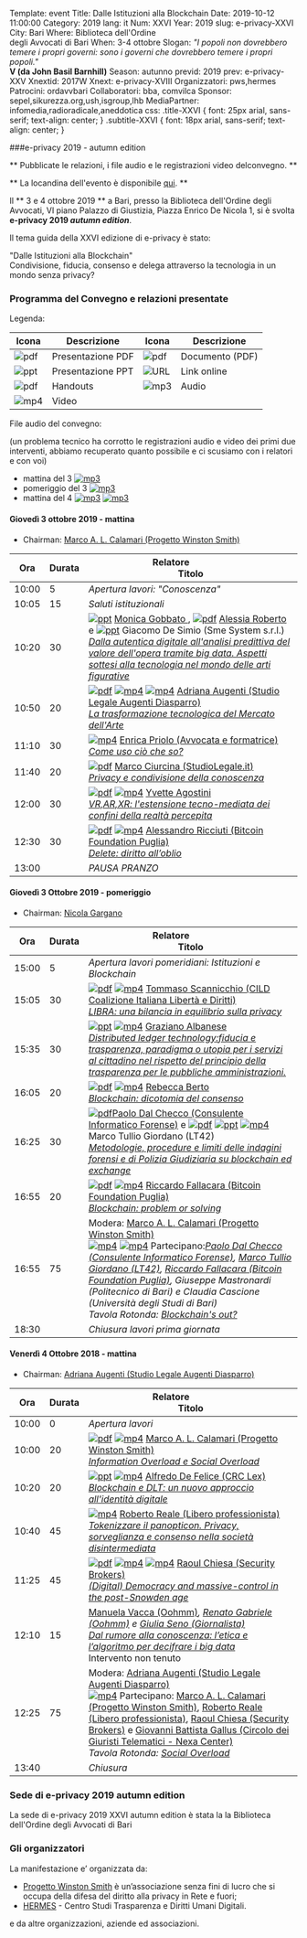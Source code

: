 Template: event
Title: Dalle Istituzioni alla Blockchain
Date: 2019-10-12 11:00:00
Category: 2019
lang: it
Num: XXVI
Year: 2019
slug: e-privacy-XXVI
City: Bari
Where: Biblioteca dell'Ordine<br/>degli Avvocati di Bari
When: 3-4 ottobre
Slogan: <i>"I popoli non dovrebbero temere i propri governi: sono i governi che dovrebbero temere i propri popoli."</i><br/><b>V (da John Basil Barnhill)</b>
Season: autunno
previd: 2019
prev: e-privacy-XXV
Xnextid: 2017W
Xnext: e-privacy-XVIII
Organizzatori: pws,hermes
Patrocini: ordavvbari
Collaboratori: bba, comvilca
Sponsor: sepel,sikurezza.org,ush,isgroup,lhb
MediaPartner: infomedia,radioradicale,aneddotica
css: .title-XXVI { font: 25px arial, sans-serif; text-align: center; }   .subtitle-XXVI { font: 18px arial, sans-serif; text-align: center; }

###e-privacy 2019 - autumn edition


** Pubblicate le relazioni, i file audio e le registrazioni video delconvegno.  **

** La locandina dell'evento è disponibile [qui](https://e-privacy.winstonsmith.org/images/locandine/locandina_e-privacy_2019_autumn.pdf). **

Il ** 3 e 4 ottobre 2019 ** a Bari, presso la
Biblioteca dell'Ordine degli Avvocati, VI piano Palazzo di Giustizia, Piazza Enrico De Nicola 1,
si è svolta **e-privacy 2019
_autumn edition_**.

Il tema guida della XXVI edizione di e-privacy è stato:

<div class="title-XXVI">"Dalle Istituzioni alla Blockchain"</div>
<div class="subtitle-XXVI">Condivisione, fiducia, consenso e delega attraverso la tecnologia in un mondo senza privacy?</div>


### <a name="programma"></a>Programma del Convegno e relazioni presentate

Legenda:

Icona | Descrizione | Icona | Descrizione
---- | ---- | ----- | ----
![pdf](/images/icon/presentation.png) | Presentazione PDF | ![pdf](/images/icon/document.png) | Documento (PDF)
![ppt](/images/icon/presentation-ppt.png) | Presentazione PPT | ![URL](/images/icon/link.png) | Link online |
![pdf](/images/icon/handouts.png) | Handouts| ![mp3](/images/icon/audio.png) | Audio |
![mp4](/images/icon/video.png) | Video

File audio del convegno:

(un problema tecnico ha corrotto le registrazioni audio e video dei primi due interventi, abbiamo recuperato quanto possibile e ci scusiamo con i relatori e con voi)

- mattina del 3 [![mp3](/images/icon/audio.png)](http://urna.winstonsmith.org/materiali/2019we/audio/rec_20191003-103310.mp3)
- pomeriggio del 3 [![mp3](/images/icon/audio.png)](http://urna.winstonsmith.org/materiali/2019we/audio/rec_20191003-151430.mp3)
- mattina del 4 [![mp3](/images/icon/audio.png)](http://urna.winstonsmith.org/materiali/2019we/audio/rec_20191004-102605.mp3) [![mp3](/images/icon/audio.png)](http://urna.winstonsmith.org/materiali/2019we/audio/rec_20191004-121127.mp3)


#### <a name="vem"></a>Giovedì 3 ottobre 2019 - mattina

 * Chairman: <a href="/e-privacy-XXVI-relatori.html#calamari">Marco A. L. Calamari (Progetto Winston Smith)</a>
 

**Ora** | Durata | **Relatore**&nbsp;&nbsp;&nbsp;&nbsp;&nbsp;&nbsp;&nbsp;&nbsp;&nbsp;&nbsp;&nbsp;&nbsp;&nbsp;&nbsp;&nbsp;&nbsp; <br/> **Titolo**
------- | --- | ------- 
10:00|5|<span class='talk'><em>*Apertura lavori*: "Conoscenza"</em></span>
10:05|15|<span class='talk'><em>*Saluti istituzionali*</em></span>
10:20|30|<span class='talk'>[![ppt](/images/icon/presentation-ppt.png)](http://urna.winstonsmith.org/materiali/2019we/atti/ep2019ae_11_gobbato_arte_tech.pptx) <a href="/e-privacy-XXVI-relatori.html#gobbato"> Monica Gobbato </a>, [![pdf](/images/icon/presentation.png)](http://urna.winstonsmith.org/materiali/2019we/atti/ep2019ae_11_roberto_arte_tech.pdf) <a href="/e-privacy-XXVI-relatori.html#roberto">Alessia Roberto </a> e <a href="/e-privacy-XXVI-relatori.html#desimio">[![ppt](/images/icon/presentation-ppt.png)](http://urna.winstonsmith.org/materiali/2019we/atti/ep2019ae_11_de_simio_arte_tech.pptx) Giacomo De Simio (Sme System s.r.l.)</a><br/><em><a name='1m01'></a><a href="/e-privacy-XXVI-interventi.html#gobbato">Dalla autentica digitale all'analisi predittiva del valore dell'opera tramite big data. Aspetti sottesi alla tecnologia nel mondo delle arti figurative</a></em></span>
10:50|20|<span class='talk'>[![pdf](/images/icon/presentation.png)](http://urna.winstonsmith.org/materiali/2019we/atti/ep2019ae_12_augenti_mercato_arte.pdf) [![mp4](/images/icon/video.png)](http://urna.winstonsmith.org/materiali/2019we/video/ep2019ae_12_trasformazione_tecnologia_mercato_arte-prima_parte.mp4) [![mp4](/images/icon/video.png)](http://urna.winstonsmith.org/materiali/2019we/video/ep2019ae_12_trasformazione_tecnologia_mercato_arte-seconda_parte.mp4) <a href="/e-privacy-XXVI-relatori.html#augenti">Adriana Augenti (Studio Legale Augenti Diasparro)</a><br/><em><a name='1m02'></a><a href="/e-privacy-XXVI-interventi.html#augenti">La trasformazione tecnologica del Mercato dell'Arte</a></em></span>
11:10|30|<span class='talk'>[![mp4](/images/icon/video.png)](http://urna.winstonsmith.org/materiali/2019we/video/ep2019ae_13_come_uso_cio_che_so.mp4) <a href="/e-privacy-XXVI-relatori.html#priolo">Enrica Priolo (Avvocata e formatrice)</a><br/><em><a name='1m03'></a><a href="/e-privacy-XXVI-interventi.html#priolo">Come uso ciò che so?</a></em></span>
11:40|20|<span class='talk'>[![pdf](/images/icon/presentation.png)](http://urna.winstonsmith.org/materiali/2019we/atti/ep2019ae_14_ciurcina_privacy_condivisione_conoscenza.pdf) <a href="/e-privacy-XXVI-relatori.html#ciurcina">Marco Ciurcina (StudioLegale.it)</a><br/><em><a name='1m04'></a><a href="/e-privacy-XXVI-interventi.html#ciurcina">Privacy e condivisione della conoscenza</a></em></span>
12:00|30|<span class='talk'>[![pdf](/images/icon/presentation.png)](http://urna.winstonsmith.org/materiali/2019we/atti/ep2019ae_15_agostini_vr_ar_xr.pdf) [![mp4](/images/icon/video.png)](http://urna.winstonsmith.org/materiali/2019we/video/ep2019ae_15-estensione_tecnomediata_realta_percepita.mp4) <a href="/e-privacy-XXVI-relatori.html#agostini">Yvette Agostini</a><br/><em><a name='1m05'></a><a href="/e-privacy-XXVI-interventi.html#agostini">VR,AR,XR: l'estensione tecno-mediata dei confini della realtà percepita</a></em></span>
12:30|30|<span class='talk'>[![pdf](/images/icon/presentation.png)](http://urna.winstonsmith.org/materiali/2019we/atti/ep2019ae_16_ricciuti_delete_diritto_oblio.pdf) [![mp4](/images/icon/video.png)](http://urna.winstonsmith.org/materiali/2019we/video/ep2019ae_16_delete_diritto_all_oblio.mp4) <a href="/e-privacy-XXVI-relatori.html#ricciuti">Alessandro Ricciuti (Bitcoin Foundation Puglia)</a><br/><em><a name='1m06'></a><a href="/e-privacy-XXVI-interventi.html#ricciuti">Delete: diritto all’oblio</a></em></span>
13:00||<span class='talk'><em>*PAUSA PRANZO*</em></span>

#### <a name="vep"></a>Giovedì 3 Ottobre 2019 - pomeriggio 

* Chairman: <a href="/e-privacy-XXVI-relatori.html#gargano">Nicola Gargano</a>

**Ora** | Durata | **Relatore**&nbsp;&nbsp;&nbsp;&nbsp;&nbsp;&nbsp;&nbsp;&nbsp;&nbsp;&nbsp;&nbsp;&nbsp;&nbsp;&nbsp;&nbsp;&nbsp; <br/> **Titolo**
------- | --- | ------- 
15:00|5|<span class='talk'><em>Apertura lavori pomeridiani: Istituzioni e Blockchain</em></span>
15:05|30|<span class='talk'>[![pdf](/images/icon/presentation.png)](http://urna.winstonsmith.org/materiali/2019we/atti/ep2019ae_21_scannicchio_libra.pdf) [![mp4](/images/icon/video.png)](http://urna.winstonsmith.org/materiali/2019we/video/ep2019ae_21_libra.mp4) <a href="/e-privacy-XXVI-relatori.html#scannicchio">Tommaso Scannicchio (CILD Coalizione Italiana Libertà e Diritti)</a> <br/><em><a name='1p01'></a><a href="/e-privacy-XXVI-interventi.html#scannicchio">LIBRA: una bilancia in equilibrio sulla privacy</a></em></span>
15:35|30|<span class='talk'>[![ppt](/images/icon/presentation-ppt.png)](http://urna.winstonsmith.org/materiali/2019we/atti/ep2019ae_22_albanese_dlt_fiducia_trasparenza.pptx) [![mp4](/images/icon/video.png)](http://urna.winstonsmith.org/materiali/2019we/video/ep2019ae_22_dlt_fiducia_trasparenza_utopia_cittadino_e_pa.mp4) <a href="/e-privacy-XXVI-relatori.html#albanese">Graziano Albanese </a><br/><em><a name='1p02'></a><a href="/e-privacy-XXVI-interventi.html#albanese">Distributed ledger technology:fiducia e trasparenza, paradigma o utopia per i servizi al cittadino nel rispetto del principio della trasparenza per le pubbliche amministrazioni.</a></em></span>
16:05|20|<span class='talk'>[![pdf](/images/icon/presentation.png)](http://urna.winstonsmith.org/materiali/2019we/atti/ep2019ae_23_berto_blockchain.pdf) [![mp4](/images/icon/video.png)](http://urna.winstonsmith.org/materiali/2019we/video/ep2019ae_23_blockchain_dictomia_del_consenso.mp4) <a href="/e-privacy-XXVI-relatori.html#berto">Rebecca Berto </a><br/><em><a name='1p03'></a><a href="/e-privacy-XXVI-interventi.html#berto">Blockchain: dicotomia del consenso</a></em></span>
16:25|30|<span class='talk'>[![pdf](/images/icon/presentation.png)](http://urna.winstonsmith.org/materiali/2019we/atti/ep2019ae_24_dal_checco_blockchain_forensics.pdf)<a href="/e-privacy-XXVI-relatori.html#dalchecco">Paolo Dal Checco (Consulente Informatico Forense)</a> e <a href="/e-privacy-XXVI-relatori.html#giordano">[![pdf](/images/icon/presentation.png)](http://urna.winstonsmith.org/materiali/2019we/atti/ep2019ae_24_giordano_blockchain_forensics.pdf) [![ppt](/images/icon/presentation-ppt.png)](http://urna.winstonsmith.org/materiali/2019we/atti/ep2019ae_24_giordano_blockchain_forensics.pptx) [![mp4](/images/icon/video.png)](http://urna.winstonsmith.org/materiali/2019we/video/ep2019ae_24_forensica_blockchain_exchange.mp4) Marco Tullio Giordano (LT42)</a></a><br/><em><a name='1p04'></a><a href="/e-privacy-XXVI-interventi.html#dalchecco">Metodologie, procedure e limiti delle indagini forensi e di Polizia Giudiziaria su blockchain ed exchange</a></em></span>
16:55|20|<span class='talk'>[![pdf](/images/icon/presentation.png)](http://urna.winstonsmith.org/materiali/2019we/atti/ep2019ae_25_fallacara_blockchain_probem_solving.pdf) [![mp4](/images/icon/video.png)](http://urna.winstonsmith.org/materiali/2019we/video/ep2019ae_25_blockchain_problem_or_solving.mp4) <a href="/e-privacy-XXVI-relatori.html#fallacara">Riccardo Fallacara (Bitcoin Foundation Puglia)</a><br/><em><a name='1p05'></a><a href="/e-privacy-XXVI-interventi.html#fallacara">Blockchain: problem or solving</a></em></span>
16:55|75|<span class='talk'><a name='1p06'></a>Modera: <a href="/e-privacy-XXVI-relatori.html#calamari">Marco A. L. Calamari (Progetto Winston Smith)</a><br>[![mp4](/images/icon/video.png)](http://urna.winstonsmith.org/materiali/2019we/video/ep2019ae_26_tavola_rotonda_blockchain_out-1.mp4) [![mp4](/images/icon/video.png)](http://urna.winstonsmith.org/materiali/2019we/video/ep2019ae_26_tavola_rotonda_blockchain_out-2.mp4) Partecipano:<em><a href="/e-privacy-XXVI-relatori.html#dalchecco">Paolo Dal Checco (Consulente Informatico Forense)</a>, <a href="/e-privacy-XXVI-relatori.html#giordano">Marco Tullio Giordano (LT42)</a>, <a href="/e-privacy-XXVI-relatori.html#fallacara">Riccardo Fallacara (Bitcoin Foundation Puglia)</a>, Giuseppe Mastronardi (Politecnico di Bari) e Claudia Cascione (Università degli Studi di Bari)<br>Tavola Rotonda: <a href="/e-privacy-XXVI-interventi.html#tavola1">Blockchain's out?</a></span>
18:30||<span class='talk'><em>Chiusura lavori prima giornata</em></span>

#### <a name="sam"></a>Venerdì 4 Ottobre 2018 - mattina

* Chairman: <a href="/e-privacy-XXVI-relatori.html#augenti">Adriana Augenti (Studio Legale Augenti Diasparro)</a>

 **Ora** | Durata | **Relatore**&nbsp;&nbsp;&nbsp;&nbsp;&nbsp;&nbsp;&nbsp;&nbsp;&nbsp;&nbsp;&nbsp;&nbsp;&nbsp;&nbsp;&nbsp;&nbsp; <br/> **Titolo** 
------- | --- | ------- 
10:00|0|<span class='talk'><em>*Apertura lavori*</em></span>
10:00|20|<span class='talk'>[![pdf](/images/icon/presentation.png)](http://urna.winstonsmith.org/materiali/2019we/atti/ep2019ae_31_calamari_information_overload_social_overload.pdf) [![mp4](/images/icon/video.png)](http://urna.winstonsmith.org/materiali/2019we/video/ep2019ae_31_information_overload_e_social_overload.mp4) <a href="/e-privacy-XXVI-relatori.html#calamari">Marco A. L. Calamari (Progetto Winston Smith)</a><br/><em><a name='2m01'></a><a href="/e-privacy-XXVI-interventi.html#calamari">Information Overload e Social Overload</a></em></span>
10:20|20|<span class='talk'>[![ppt](/images/icon/presentation-ppt.png)](http://urna.winstonsmith.org/materiali/2019we/atti/ep2019ae_32_de_felice_blockchain_dlt.pptx) [![mp4](/images/icon/video.png)](http://urna.winstonsmith.org/materiali/2019we/video/ep2019ae_32_blockchain_e_dlt.mp4) <a href="/e-privacy-XXVI-relatori.html#defelice">Alfredo De Felice (CRC Lex)</a><br/><em><a name='2m02'></a><a href="/e-privacy-XXVI-interventi.html#defelice">Blockchain e DLT: un nuovo approccio all'identità digitale</a></em></span>
10:40|45|<span class='talk'>[![mp4](/images/icon/video.png)](http://urna.winstonsmith.org/materiali/2019we/video/ep2019ae_33_tokenizzare_il_panopticon.mp4) <a href="/e-privacy-XXVI-relatori.html#reale">Roberto Reale (Libero professionista)</a><br/><em><a name='2m03'></a><a href="/e-privacy-XXVI-interventi.html#reale">Tokenizzare il panopticon. Privacy, sorveglianza e consenso nella società disintermediata</a></em></span>
11:25|45|<span class='talk'>[![pdf](/images/icon/presentation.png)](http://urna.winstonsmith.org/materiali/2019we/atti/ep2019ae_33_chiesa_democracy_massive_control.pdf) [![mp4](/images/icon/video.png)](http://urna.winstonsmith.org/materiali/2019we/video/ep2019ae_34_digital_democracy_and_massive_control-1.mp4) [![mp4](/images/icon/video.png)](http://urna.winstonsmith.org/materiali/2019we/video/ep2019ae_34_digital_democracy_and_massive_control-2.mp4) <a href="/e-privacy-XXVI-relatori.html#chiesa">Raoul Chiesa (Security Brokers)</a><br/><em><a name='2m04'></a><a href="/e-privacy-XXVI-interventi.html#chiesa">(Digital) Democracy and massive-control in the post-Snowden age</a></em></span>
12:10|15|<span class='talk'><a href="/e-privacy-XXVI-relatori.html#vacca">Manuela Vacca (Oohmm)</a><em><a name='2m04'></a><a href="/e-privacy-XXVI-interventi.html#vacca"></a>, <a href="/e-privacy-XXVI-relatori.html#gabriele">Renato Gabriele (Oohmm)</a> e <a href="/e-privacy-XXVI-relatori.html#seno">Giulia Seno (Giornalista)</a><br><a href="/e-privacy-XXVI-interventi.html#vacca">Dal rumore alla conoscenza: l’etica e l’algoritmo per decifrare i big data</a></em><br>Intervento non tenuto</span>
12:25|75|<span class='talk'>Modera: <a href="/e-privacy-XXVI-relatori.html#augenti">Adriana Augenti (Studio Legale Augenti Diasparro)</a><br/>[![mp4](/images/icon/video.png)](http://urna.winstonsmith.org/materiali/2019we/video/ep2019ae_36_tavola_rotonda_social_overload.mp4) Partecipano: <a href="/e-privacy-XXVI-relatori.html#calamari">Marco A. L. Calamari (Progetto Winston Smith)</a>, <a href="/e-privacy-XXVI-relatori.html#reale">Roberto Reale (Libero professionista)</a>, <a href="/e-privacy-XXVI-relatori.html#chiesa">Raoul Chiesa (Security Brokers)</a> e <a href="/e-privacy-XXV-relatori.html#gallus">Giovanni Battista Gallus (Circolo dei Giuristi Telematici - Nexa Center)</a><br/><em><a name='2m05'></a>Tavola Rotonda: <a href="/e-privacy-XXVI-interventi.html#tavola2">Social Overload</a></em></span>
13:40||<span class='talk'><em>*Chiusura*</em></span>

### Sede di e-privacy 2019 autumn edition

La sede di e-privacy 2019 XXVI autumn edition è stata la la Biblioteca dell'Ordine degli Avvocati di Bari

### Gli organizzatori

La manifestazione e’ organizzata da:

 - [Progetto Winston Smith](http://pws.winstonsmith.org/) è un’associazione senza fini di lucro che si occupa della difesa del diritto alla privacy in Rete e fuori;
 - [HERMES](http://logioshermes.org/) \- Centro Studi Trasparenza e Diritti Umani Digitali.

e da altre organizzazioni, aziende ed associazioni.

